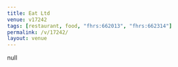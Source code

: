 ```yaml
---
title: Eat Ltd
venue: v17242
tags: [restaurant, food, "fhrs:662013", "fhrs:662314"]
permalink: /v/17242/
layout: venue
---
```

null